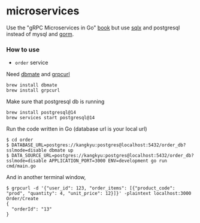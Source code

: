 # microservices

Use the "gRPC Microservices in Go" [book](https://www.manning.com/books/grpc-microservices-in-go) but use [sqlx](https://github.com/jmoiron/sqlx) and postgresql instead of mysql and [gorm](https://github.com/go-gorm/gorm).

### How to use

* `order` service

Need [dbmate](https://github.com/amacneil/dbmate) and [grpcurl](https://github.com/fullstorydev/grpcurl)
```
brew install dbmate
brew install grpcurl
```

Make sure that postgresql db is running
```
brew install postgresql@14
brew services start postgresql@14
```

Run the code written in Go (database url is your local url)
```
$ cd order
$ DATABASE_URL=postgres://kangkyu:postgres@localhost:5432/order_db?sslmode=disable dbmate up
$ DATA_SOURCE_URL=postgres://kangkyu:postgres@localhost:5432/order_db?sslmode=disable APPLICATION_PORT=3000 ENV=development go run cmd/main.go
```

And in another terminal window,
```
$ grpcurl -d '{"user_id": 123, "order_items": [{"product_code": "prod", "quantity": 4, "unit_price": 12}]}' -plaintext localhost:3000 Order/Create
{
  "orderId": "13"
}
```
